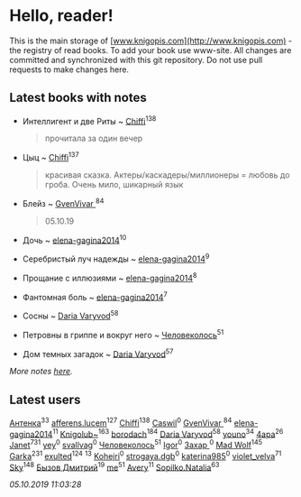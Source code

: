 # Hello, reader!
This is the main storage of [www.knigopis.com](http://www.knigopis.com) - the registry of read books.
To add your book use www-site. All changes are committed and synchronized with this git repository.
Do not use pull requests to make changes here.


## Latest books with notes
* Интеллигент и две Риты ~ [Chiffi](users/105/105831994080785626680-google)<sup>138</sup>
    > прочитала за один вечер

* Цыц ~ [Chiffi](users/105/105831994080785626680-google)<sup>137</sup>
    > красивая сказка. Актеры/каскадеры/миллионеры = любовь до гроба. Очень мило, шикарный язык

* Блейз ~ [GvenVivar ](users/158/158266434925901-facebook)<sup>84</sup>
    > 05.10.19

* Дочь ~ [elena-gagina2014](users/208/208969292-yandex)<sup>10</sup>

* Серебристый луч надежды ~ [elena-gagina2014](users/208/208969292-yandex)<sup>9</sup>

* Прощание с иллюзиями ~ [elena-gagina2014](users/208/208969292-yandex)<sup>8</sup>

* Фантомная боль ~ [elena-gagina2014](users/208/208969292-yandex)<sup>7</sup>

* Сосны ~ [Daria Varyvod](users/829/829893410524253-facebook)<sup>58</sup>

* Петровны в гриппе и вокруг него ~ [Человеколось](users/174/17475979687188177329-mailru)<sup>51</sup>

* Дом темных загадок ~ [Daria Varyvod](users/829/829893410524253-facebook)<sup>57</sup>


_More notes [here](latest_books_with_notes.md)._


## Latest users
[Антенка](users/118/118158645037334943900-google)<sup>33</sup> 
[afferens.lucem](users/196/196071655-vkontakte)<sup>127</sup> 
[Chiffi](users/105/105831994080785626680-google)<sup>138</sup> 
[Caswil](users/111/111613390096942262621-google)<sup>0</sup> 
[GvenVivar ](users/158/158266434925901-facebook)<sup>84</sup> 
[elena-gagina2014](users/208/208969292-yandex)<sup>11</sup> 
[Knigolub~](users/111/111878597279669641685-google)<sup>163</sup> 
[borodach](users/157/15706320-vkontakte)<sup>184</sup> 
[Daria Varyvod](users/829/829893410524253-facebook)<sup>58</sup> 
[youno](users/302/302928912-vkontakte)<sup>34</sup> 
[4apa](users/117/117392596378069249667-google)<sup>26</sup> 
[Janet](users/108/108113656204404967440-google)<sup>731</sup> 
[yey](users/179/179865892-vkontakte)<sup>0</sup> 
[svallvag](users/553/553243325-vkontakte)<sup>0</sup> 
[Человеколось](users/174/17475979687188177329-mailru)<sup>51</sup> 
[Igor](users/109/109595045545926097766-google)<sup>0</sup> 
[Захар ](users/332/332860507-vkontakte)<sup>0</sup> 
[Mad Wolf](users/947/94738840-vkontakte)<sup>145</sup> 
[Garka](users/115/115753719718250012620-google)<sup>231</sup> 
[exulted](users/100/100599204551896265722-google)<sup>124</sup> 
[](users/110/110931306939441771638-google)<sup>13</sup> 
[Kohejri](users/112/112602404891403617314-google)<sup>0</sup> 
[strogaya.dgb](users/424/424657047-yandex)<sup>0</sup> 
[katerina985](users/146/14637064-vkontakte)<sup>0</sup> 
[violet_velva](users/116/116961712580551399099-google)<sup>71</sup> 
[Sky](users/118/118049897850017649660-google)<sup>148</sup> 
[Бызов Дмитрий](users/114/1146684568850703-facebook)<sup>19</sup> 
[me](users/381/381417697-yandex)<sup>51</sup> 
[Avery](users/567/56734832-yandex)<sup>11</sup> 
[Sopilko.Natalia](users/414/414306980-yandex)<sup>63</sup> 


_05.10.2019 11:03:28_
